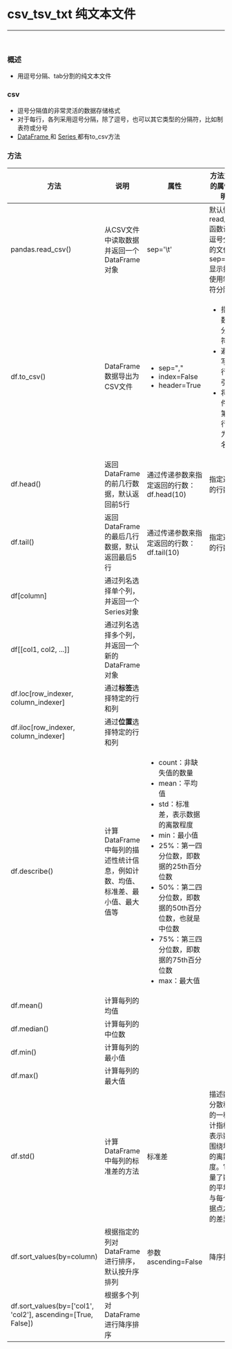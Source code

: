 # csv_tsv_txt 纯文本文件

---------

<br>

### 概述

- 用逗号分隔、tab分割的纯文本文件

### csv

- 逗号分隔值的非常灵活的数据存储格式
- 对于每行，各列采用逗号分隔，除了逗号，也可以其它类型的分隔符，比如制表符或分号
- [DataFrame ](../../3-DataFrame/dataframe.md "DataFrame") 和 [Series ](../../2-Series/series.md "Series")都有to_csv方法

### 方法

| 方法                    | 说明                                          | 属性                                                                                                                                                                                                                | 方法对应的属性说明                                                     | 注意                  |
|-----------------------|---------------------------------------------|-------------------------------------------------------------------------------------------------------------------------------------------------------------------------------------------------------------------|---------------------------------------------------------------|---------------------|
| pandas.read_csv()     | 从CSV文件中读取数据并返回一个DataFrame对象                 | sep='\t'                                                                                                                                                                                                          | 默认情况 read_csv 函数读取逗号分隔的文件，sep='\t' 显示指明使用制表符分隔                | 文件以什么来分隔            |
| df.to_csv()           | DataFrame数据导出为CSV文件                         | <ul><li>sep=","</li><li>index=False</li><li>header=True</li></ul>                                                                                                                                                 | <ul><li>指定数据分隔符</li><li>避免写入行索引</li><li>将文件的第一行作为列名</li></ul> | 路径后面要跟上文件名          |
| df.head()             | 返回DataFrame的前几行数据，默认返回前5行                   | 通过传递参数来指定返回的行数： df.head(10)                                                                                                                                                                                       | 指定返回的行数                                                       ||
| df.tail()             | 返回DataFrame的最后几行数据，默认返回最后5行                 | 通过传递参数来指定返回的行数： df.tail(10)                                                                                                                                                                                       | 指定返回的行数                                                       ||
| df[column]            | 通过列名选择单个列，并返回一个Series对象                     ||||
| df[[col1, col2, ...]] | 通过列名选择多个列，并返回一个新的DataFrame对象                |                                                                                                                                                                                                                   |                                                               | 有两个中括号 [[]]         |
|df.loc[row_indexer, column_indexer]| 通过**标签**选择特定的行和列                            |                                                                                                                                                                                                                   |                                                               | column_indexer参数是列名 |
|df.iloc[row_indexer, column_indexer]| 通过**位置**选择特定的行和列                            |                                                                                                                                                                                                                   |                                                               | column_indexer参数位置索引 |
|df.describe()| 计算DataFrame中每列的描述性统计信息，例如计数、均值、标准差、最小值、最大值等 | <ul><li>count：非缺失值的数量</li><li>mean：平均值</li><li>std：标准差，表示数据的离散程度</li><li>min：最小值</li><li>25%：第一四分位数，即数据的25th百分位数</li><li>50%：第二四分位数，即数据的50th百分位数，也就是中位数</li><li>75%：第三四分位数，即数据的75th百分位数</li><li>max：最大值</li></ul> |                                                               | 描述性统计信息数据类型的值       |
|df.mean()| 计算每列的均值                                     |||||
|df.median()| 计算每列的中位数                                    |
|df.min()| 计算每列的最小值                                    |
|df.max()| 计算每列的最大值                                    |
|df.std()| 计算DataFrame中每列的标准差的方法                       | 标准差                                                                                                                                                                                                               | 描述数据分散程度的一种统计指标，表示数据围绕均值的离散程度。它衡量了数据的平均值与每个数据点之间的差异           |
|df.sort_values(by=column)| 根据指定的列对DataFrame进行排序，默认按升序排列                | 参数 ascending=False                                                                                                                                                                                                |降序排序||
|df.sort_values(by=['col1', 'col2'], ascending=[True, False])| 根据多个列对DataFrame进行降序排序                       ||||







